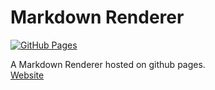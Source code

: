 # Markdown Renderer

[![GitHub Pages](https://img.shields.io/badge/demo-online-green)](https://erik-donath.github.io/minecraft-account-viewer/)

A Markdown Renderer hosted on github pages.
<br>
[Website](https://erik-donath.github.io/markdown-renderer/)
